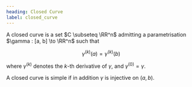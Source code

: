 ```yaml
---
heading: Closed Curve
label: closed_curve
---
```


A closed curve is a set $C \subseteq \RR^n$ admitting a parametrisation $\gamma : [a, b] \to \RR^n$ such that

$$
\gamma^{(k)} (a) = \gamma^{(k)} (b)
$$

where $\gamma^{(k)}$ denotes the $k$-th derivative of $\gamma$, and $\gamma^{(0)} = \gamma$.

A closed curve is simple if in addition $\gamma$ is injective on $(a, b)$.

